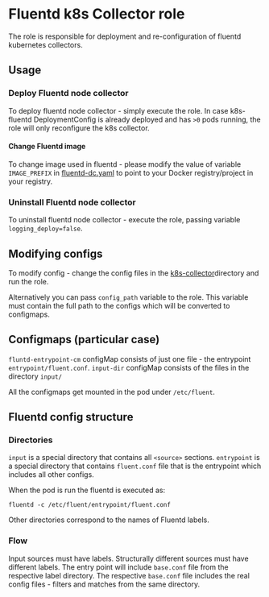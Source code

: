 # Fluentd k8s Collector role

The role is responsible for deployment and re-configuration of fluentd
kubernetes collectors.

## Usage

### Deploy Fluentd node collector

To deploy fluentd node collector - simply execute the role.
In case k8s-fluentd DeploymentConfig is already deployed and has `>0` pods running,
the role will only reconfigure the k8s collector.

#### Change Fluentd image

To change image used in fluentd - please modify the value of variable
`IMAGE_PREFIX` in [fluentd-dc.yaml](templates/fluentd-dc.yaml) to
point to your Docker registry/project in your registry.

### Uninstall Fluentd node collector

To uninstall fluentd node collector - execute the role, passing variable
`logging_deploy=false`.

## Modifying configs

To modify config - change the config files in the
[k8s-collector](../../configs/k8s-collector)directory and run the role.

Alternatively you can pass `config_path` variable to the role. This variable
must contain the full path to the configs which will be converted to configmaps.

## Configmaps (particular case)
`fluntd-entrypoint-cm` configMap consists of just one file - the entrypoint
`entrypoint/fluent.conf`.
`input-dir` configMap consists of the files in the directory `input/`

All the configmaps get mounted in the pod under `/etc/fluent`.

## Fluentd config structure

### Directories

`input` is a special directory that contains all `<source>` sections.
`entrypoint` is a special directory that contains `fluent.conf` file that is the
entrypoint which includes all other configs.

When the pod is run the fluentd is executed as:

```
fluentd -c /etc/fluent/entrypoint/fluent.conf
```

Other directories correspond to the names of Fluentd labels.

### Flow

Input sources must have labels.
Structurally different sources must have different labels.
The entry point will include `base.conf` file from the respective label
directory.
The respective `base.conf` file includes the real config files - filters and
matches from the same directory.
